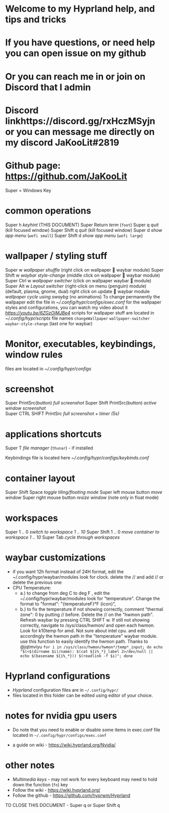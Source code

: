 # Welcome to my Hyprland help, and tips and tricks #
# If you have questions, or need help you can open issue on my github
# Or you can reach me in or join on Discord that I admin
# Discord linkhttps://discord.gg/rxHczMSyjn   or you can message me directly on my discord JaKooLit#2819
# Github page: https://github.com/JaKooLit

  Super = Windows Key

# common operations
  Super          h        *keyhint* (THIS DOCUMENT)
  Super          Return   *term* (`foot`)
  Super          q        *quit* (kill focused window)
  Super   Shift  q        *quit* (kill focused window)
  Super          d        *show app menu* (`wofi small`)
  Super   Shift  d        *show app menu* (`wofi large`)

# wallpaper / styling stuff
  Super           w       *wallpaper shuffle* (right click on wallpaper   waybar module)
  Super   Shift   w       *waybar style-change* (middle click on wallpaper   waybar module)
  Super   Ctrl    w       *wallpaper switcher* (click on wallpaper waybar    module)
  Super   Alt     w       *Layout switcher* (right-click on menu (penguin) module) (default, plasma, gnome, dual)
  right click on update   waybar module  *wallpaper cycle using swaybg* (no animations)
  To change permanently the wallpaper edit the file in *~/.config/hypr/configs/exec.conf*
  for the wallpaper styles and configurations, you can watch my video about it *https://youtu.be/6ZGzOjMJBe4*
  scripts for wallpaper stuff are located in *~/.config/hypr/scripts* file names `changeWallpaper` `wallpaper-switcher` `waybar-style-change` (last one for waybar)

# Monitor, executables, keybindings, window rules
  files are located in *~/.config/hypr/configs*

# screenshot
  Super PrintSrc(button)       *full screenshot*
  Super Shift PrintSrc(button) *active window screenshot*         
  Super CTRL SHIFT PrintSrc    *full screenshot + timer (5s)*

# applications shortcuts
  Super   T		  *file manager* (`thunar`) - if installed

  Keybindings file is located here *~/.config/hypr/configs/keybinds.conf*
  
# container layout
 
  Super   Shift   Space       *toggle tiling/floating mode*
  Super   left mouse button   *move window*
  Super   right mouse button  *resize window* (note only in float mode)


# workspaces
  Super         1 .. 0    *switch to workspace 1 .. 10*
  Super  Shift  1 .. 0    *move container to workspace 1 .. 10*
  Super   Tab             *cycle through workspaces*

# waybar customizations
  - if you want 12h format instead of 24H format, edit the ~/.config/hypr/waybar/modules look for clock. delete the // and add // or delete the previous one
  - CPU Temperature:
    - a.) to change from deg C to deg F , edit the ~/.config/hypr/waybar/modules look for "temperature". Change the format to "format": "{temperatureF}°F {icon}",
    - b.) to fix the temperature if not showing correctly, comment "thermal zone": 0 by putting // before. Delete the // on the "hwmon path". Refresh waybar by pressing CTRL SHIFT w. If still not showing correctly, navigate to /sys/class/hwmon/ and open each hwmon. Look for k10temp for amd. Not sure about intel cpu. and edit accordingly the hwmon path in the "temperature" waybar module. use this function to easily identify the hwmon path. Thanks to @jqtmviyu
    ``` for i in /sys/class/hwmon/hwmon*/temp*_input; do echo "$(<$(dirname $i)/name): $(cat ${i%_*}_label 2>/dev/null || echo $(basename ${i%_*})) $(readlink -f $i)"; done ```
    
# Hyprland configurations
  - *Hyprland* configuration files are in `~/.config/hypr/`
  - files located in this folder can be edited using editor of your choice.

# notes for nvidia gpu users
  - Do note that you need to enable or disable some items in exec.conf file located in `~/.config/hypr/configs/exec.conf`
  
  - a guide on wiki - https://wiki.hyprland.org/Nvidia/


# other notes
  - *Multimedia keys* - may not work for every keyboard may need to hold down the function (`fn`) key
  - Follow the wiki - https://wiki.hyprland.org/
  - Follow the github - https://github.com/hyprwm/Hyprland



TO CLOSE THIS DOCUMENT - Super q or Super Shift q
